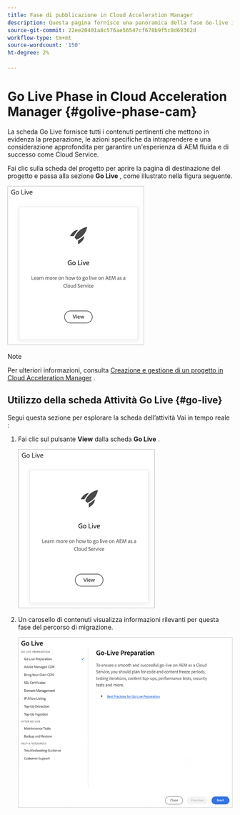 ```yaml
---
title: Fase di pubblicazione in Cloud Acceleration Manager
description: Questa pagina fornisce una panoramica della fase Go-live in Cloud Acceleration Manager.
source-git-commit: 22ee20401a8c576ae56547cf678b9f5c0d69362d
workflow-type: tm+mt
source-wordcount: '150'
ht-degree: 2%

---
```



# Go Live Phase in Cloud Acceleration Manager {#golive-phase-cam}

La scheda Go Live fornisce tutti i contenuti pertinenti che mettono in evidenza la preparazione, le azioni specifiche da intraprendere e una considerazione approfondita per garantire un&#39;esperienza di AEM fluida e di successo come Cloud Service.

Fai clic sulla scheda del progetto per aprire la pagina di destinazione del progetto e passa alla sezione **Go Live** , come illustrato nella figura seguente.

![immagine](/help/move-to-cloud-service/cloud-acceleration-manager/assets/golive-1.png)

>[!NOTE]
>Per ulteriori informazioni, consulta [Creazione e gestione di un progetto in Cloud Acceleration Manager](https://experienceleague.adobe.com/docs/experience-manager-cloud-service/moving/cloud-acceleration-manager/using-cam/getting-started-cam.html?lang=en#create-project) .


## Utilizzo della scheda Attività Go Live {#go-live}

Segui questa sezione per esplorare la scheda dell’attività Vai in tempo reale :

1. Fai clic sul pulsante **View** dalla scheda **Go Live** .

   ![immagine](/help/move-to-cloud-service/cloud-acceleration-manager/assets/golive-1.png)

1. Un carosello di contenuti visualizza informazioni rilevanti per questa fase del percorso di migrazione.

   ![immagine](/help/move-to-cloud-service/cloud-acceleration-manager/assets/golive-2.png)
